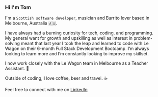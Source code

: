 ### Hi I'm Tom

I'm a `Scottish software developer`, musician and Burrito lover based in Melbourne, Australia 🇦🇺.

I have always had a burning curiosity for tech, coding, and programming. My general want for growth and upskilling as well as interest in problem-solving meant that last year I took the leap and learned to code with Le Wagon on their 6-month Full Stack Development Bootcamp. I’m always looking to learn more and I’m constantly looking to improve my skillset.

I now work closely with the Le Wagon team in Melbourne as a Teacher Assistant. 🚀

Outside of coding, I love coffee, beer and travel. ☕️

Feel free to connect with me on [LinkedIn](https://www.linkedin.com/in/thomas-temple/)


